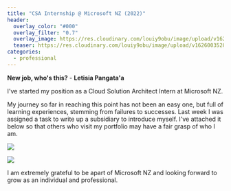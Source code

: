 ```yaml
---
title: "CSA Internship @ Microsoft NZ (2022)"
header:
  overlay_color: "#000"
  overlay_filter: "0.7"
  overlay_image: https://res.cloudinary.com/louiy9obu/image/upload/v1626002590/letisias_projects_fjlv67.png
  teaser: https://res.cloudinary.com/louiy9obu/image/upload/v1626003528/500x300projects_dbt5xc.png
categories:
  - professional
---
```


**New job, who's this?** - **Letisia Pangata'a**

I've started my position as a Cloud Solution Architect Intern at Microsoft NZ. 

My journey so far in reaching this point has not been an easy one, but full of learning experiences, stemming from failures to successes. Last week I was assigned a task to write up a subsidiary to introduce myself. I've attached it below so that others who visit my portfolio may have a fair grasp of who I am.
<p></p>
<img src="https://res.cloudinary.com/louiy9obu/image/upload/v1645069973/Screen_Shot_2022-02-17_at_4.52.43_PM_gsui2h.png" />
<p></p>
<img src="https://res.cloudinary.com/louiy9obu/image/upload/v1645069899/MS_omqlmb.png"/>
<p></p>
I am extremely grateful to be apart of Microsoft NZ and looking forward to grow as an individual and professional.